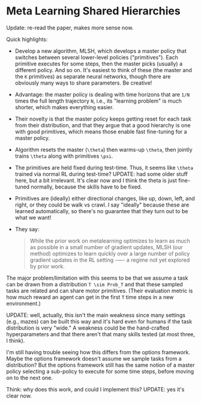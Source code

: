 # Meta Learning Shared Hierarchies

Update: re-read the paper, makes more sense now.

Quick highlights:

- Develop a new algorithm, MLSH, which develops a master policy that switches
  between several lower-level policies ("primitives"). Each primitive executes
  for some steps, then the master picks (usually) a different policy. And so on.
  It's easiest to think of these (the master and the `K` primitives) as separate
  neural networks, though there are obviously many ways to share parameters. Be
  creative!

- Advantage: the master policy is dealing with time horizons that are `1/N`
  times the full length trajectory `N`, i.e., its "learning problem" is much
  shorter, which makes everything easier.

- Their novelty is that the master policy keeps getting reset for each task from
  their distribution, and that they argue that a good hierarchy is one with good
  primitives, which means those enable fast fine-tuning for a master policy.

- Algorithm resets the master (`\theta`) then warms-up `\theta`, then jointly
  trains `\theta` along with primitives `\psi`. 

- The primitives are held fixed during test-time. Thus, it seems like `\theta`
  trained via normal RL during test-time? UPDATE: had some older stuff here, but
  a bit irrelevant. It's clear now and I think the theta is just fine-tuned
  normally, because the skills have to be fixed.

- Primitives are (ideally) either directional changes, like up, down, left, and
  right, or they could be walk vs crawl. I say "ideally" because these are
  learned automatically, so there's no guarantee that they turn out to be what
  we want!

- They say:

  > While the prior work on metalearning optimizes to learn as much as possible
  > in a small number of gradient updates, MLSH (our method) optimizes to learn
  > quickly over a large number of policy gradient updates in the RL setting -—-
  > a regime not yet explored by prior work.

The major problem/limitation with this seems to be that we assume a task can be
drawn from a distribution `T \sim Prob_T` and that these sampled tasks are
related and can share motor primitives. (Their evaluation metric is how much
reward an agent can get in the first `T` time steps in a new environment.)

UPDATE: well, actually, this isn't the main weakness since many settings (e.g.,
mazes) can be built this way and it's hard even for humans if the task
distribution is very "wide." A weakness could be the hand-crafted
hyperparameters and that there aren't that many skills tested (at most three, I
think).

I'm still having trouble seeing how this differs from the options framework.
Maybe the options framework doesn't assume we sample tasks from a distribution?
But the options framework still has the same notion of a master policy selecting
a sub-policy to execute for some time steps, before moving on to the next one.

Think: why does this work, and could I implement this? UPDATE: yes it's clear
now.
